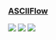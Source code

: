 ### [ASCIIFlow](https://github.com/lewish/asciiflow)

![](https://img.shields.io/github/license/lewish/asciiflow?style=flat-square) ![](https://img.shields.io/github/last-commit/scillidan/asciiflow/master?label=last%20commit%20(fork)&style=flat-square) ![](https://img.shields.io/badge/GitHub%20Pages-121013?logo=github&logoColor=white)